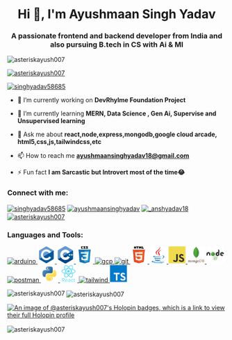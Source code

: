 <h1 align="center">Hi 👋, I'm Ayushmaan Singh Yadav</h1>
<h3 align="center">A passionate frontend and backend developer from India and also pursuing B.tech in CS with Ai & Ml</h3>

<p align="left"> <img src="https://komarev.com/ghpvc/?username=asteriskayush007&label=Profile%20views&color=0e75b6&style=flat" alt="asteriskayush007" /> </p>

<p align="left"> <a href="https://github.com/ryo-ma/github-profile-trophy"><img src="https://github-profile-trophy.vercel.app/?username=asteriskayush007" alt="asteriskayush007" /></a> </p>

<p align="left"> <a href="https://twitter.com/singhyadav58685" target="blank"><img src="https://img.shields.io/twitter/follow/singhyadav58685?logo=twitter&style=for-the-badge" alt="singhyadav58685" /></a> </p>

- 🔭 I’m currently working on **DevRhylme Foundation Project**

- 🌱 I’m currently learning **MERN, Data Science , Gen Ai, Supervise and Unsupervised learning**

- 💬 Ask me about **react,node,express,mongodb,google cloud arcade, html5,css,js,tailwindcss,etc**

- 📫 How to reach me **ayushmaansinghyadav18@gmail.com**

- ⚡ Fun fact **I am Sarcastic but Introvert most of the time😂**

<h3 align="left">Connect with me:</h3>
<p align="left">
<a href="https://twitter.com/singhyadav58685" target="blank"><img align="center" src="https://raw.githubusercontent.com/rahuldkjain/github-profile-readme-generator/master/src/images/icons/Social/twitter.svg" alt="singhyadav58685" height="30" width="40" /></a>
<a href="https://linkedin.com/in/ayushmaansinghyadav" target="blank"><img align="center" src="https://raw.githubusercontent.com/rahuldkjain/github-profile-readme-generator/master/src/images/icons/Social/linked-in-alt.svg" alt="ayushmaansinghyadav" height="30" width="40" /></a>
<a href="https://instagram.com/_anshyadav18" target="blank"><img align="center" src="https://raw.githubusercontent.com/rahuldkjain/github-profile-readme-generator/master/src/images/icons/Social/instagram.svg" alt="_anshyadav18" height="30" width="40" /></a>
<a href="https://www.leetcode.com/asteriskayush007" target="blank"><img align="center" src="https://raw.githubusercontent.com/rahuldkjain/github-profile-readme-generator/master/src/images/icons/Social/leet-code.svg" alt="asteriskayush007" height="30" width="40" /></a>
</p>

<h3 align="left">Languages and Tools:</h3>
<p align="left"> <a href="https://www.arduino.cc/" target="_blank" rel="noreferrer"> <img src="https://cdn.worldvectorlogo.com/logos/arduino-1.svg" alt="arduino" width="40" height="40"/> </a> <a href="https://www.cprogramming.com/" target="_blank" rel="noreferrer"> <img src="https://raw.githubusercontent.com/devicons/devicon/master/icons/c/c-original.svg" alt="c" width="40" height="40"/> </a> <a href="https://www.w3schools.com/cpp/" target="_blank" rel="noreferrer"> <img src="https://raw.githubusercontent.com/devicons/devicon/master/icons/cplusplus/cplusplus-original.svg" alt="cplusplus" width="40" height="40"/> </a> <a href="https://www.w3schools.com/css/" target="_blank" rel="noreferrer"> <img src="https://raw.githubusercontent.com/devicons/devicon/master/icons/css3/css3-original-wordmark.svg" alt="css3" width="40" height="40"/> </a> <a href="https://cloud.google.com" target="_blank" rel="noreferrer"> <img src="https://www.vectorlogo.zone/logos/google_cloud/google_cloud-icon.svg" alt="gcp" width="40" height="40"/> </a> <a href="https://git-scm.com/" target="_blank" rel="noreferrer"> <img src="https://www.vectorlogo.zone/logos/git-scm/git-scm-icon.svg" alt="git" width="40" height="40"/> </a> <a href="https://www.w3.org/html/" target="_blank" rel="noreferrer"> <img src="https://raw.githubusercontent.com/devicons/devicon/master/icons/html5/html5-original-wordmark.svg" alt="html5" width="40" height="40"/> </a> <a href="https://www.java.com" target="_blank" rel="noreferrer"> <img src="https://raw.githubusercontent.com/devicons/devicon/master/icons/java/java-original.svg" alt="java" width="40" height="40"/> </a> <a href="https://developer.mozilla.org/en-US/docs/Web/JavaScript" target="_blank" rel="noreferrer"> <img src="https://raw.githubusercontent.com/devicons/devicon/master/icons/javascript/javascript-original.svg" alt="javascript" width="40" height="40"/> </a> <a href="https://www.mongodb.com/" target="_blank" rel="noreferrer"> <img src="https://raw.githubusercontent.com/devicons/devicon/master/icons/mongodb/mongodb-original-wordmark.svg" alt="mongodb" width="40" height="40"/> </a> <a href="https://nodejs.org" target="_blank" rel="noreferrer"> <img src="https://raw.githubusercontent.com/devicons/devicon/master/icons/nodejs/nodejs-original-wordmark.svg" alt="nodejs" width="40" height="40"/> </a> <a href="https://postman.com" target="_blank" rel="noreferrer"> <img src="https://www.vectorlogo.zone/logos/getpostman/getpostman-icon.svg" alt="postman" width="40" height="40"/> </a> <a href="https://www.python.org" target="_blank" rel="noreferrer"> <img src="https://raw.githubusercontent.com/devicons/devicon/master/icons/python/python-original.svg" alt="python" width="40" height="40"/> </a> <a href="https://reactjs.org/" target="_blank" rel="noreferrer"> <img src="https://raw.githubusercontent.com/devicons/devicon/master/icons/react/react-original-wordmark.svg" alt="react" width="40" height="40"/> </a> <a href="https://tailwindcss.com/" target="_blank" rel="noreferrer"> <img src="https://www.vectorlogo.zone/logos/tailwindcss/tailwindcss-icon.svg" alt="tailwind" width="40" height="40"/> </a> <a href="https://www.typescriptlang.org/" target="_blank" rel="noreferrer"> <img src="https://raw.githubusercontent.com/devicons/devicon/master/icons/typescript/typescript-original.svg" alt="typescript" width="40" height="40"/> </a> </p>

<p><img align="left" src="https://github-readme-stats.vercel.app/api/top-langs?username=asteriskayush007&show_icons=true&locale=en&layout=compact" alt="asteriskayush007" /></p>

<p>&nbsp;<img align="center" src="https://github-readme-stats.vercel.app/api?username=asteriskayush007&show_icons=true&locale=en" alt="asteriskayush007" /></p>

[![An image of @asteriskayush007's Holopin badges, which is a link to view their full Holopin profile](https://holopin.me/asteriskayush007)](https://holopin.io/@asteriskayush007)

<p><img align="center" src="https://github-readme-streak-stats.herokuapp.com/?user=asteriskayush007&" alt="asteriskayush007" /></p>
